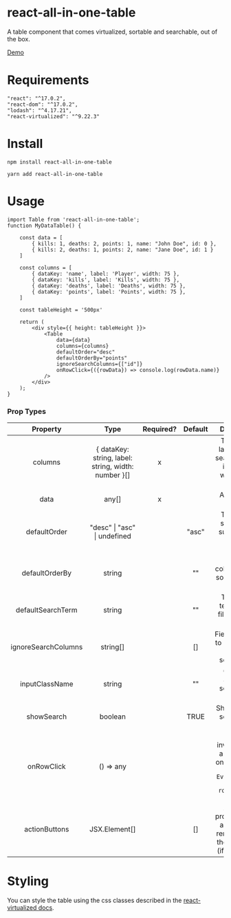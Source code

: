 # react-all-in-one-table
A table component that comes virtualized, sortable and searchable, out of the box.

[Demo](http://www.vr-together.net/leaderboard)


# Requirements
```
"react": "^17.0.2",
"react-dom": "^17.0.2",
"lodash": "^4.17.21",
"react-virtualized": "^9.22.3"
```

# Install
```
npm install react-all-in-one-table

yarn add react-all-in-one-table
```

# Usage
```
import Table from 'react-all-in-one-table';
function MyDataTable() {

    const data = [
        { kills: 1, deaths: 2, points: 1, name: "John Doe", id: 0 },
        { kills: 2, deaths: 1, points: 2, name: "Jane Doe", id: 1 }
    ]

    const columns = [
        { dataKey: 'name', label: 'Player', width: 75 },
        { dataKey: 'kills', label: 'Kills', width: 75 },
        { dataKey: 'deaths', label: 'Deaths', width: 75 },
        { dataKey: 'points', label: 'Points', width: 75 },
    ]

    const tableHeight = '500px'

    return (
        <div style={{ height: tableHeight }}>
            <Table
                data={data}
                columns={columns}
                defaultOrder="desc"
                defaultOrderBy="points"
                ignoreSearchColumns={["id"]}
                onRowClick={({rowData}) => console.log(rowData.name)}
            />
        </div>
    );
}
```

### Prop Types
|       Property      |                         Type                        | Required? | Default |                                Description                               |
|:-------------------:|:---------------------------------------------------:|:---------:|:-------:|:------------------------------------------------------------------------:|
|       columns       | { dataKey: string, label: string, width: number }[] |     x     |         | The header label, field to search on data items, and width of the column |
|         data        |                        any[]                        |     x     |         |                           Any array of objects                           |
|     defaultOrder    |             "desc" \| "asc" \| undefined            |           |  "asc"  |          The default sort order if supplying an order by column          |
|    defaultOrderBy   |                        string                       |           |    ""   |                 The column/field to sort by on first load                |
|  defaultSearchTerm  |                        string                       |           |    ""   |               The search term to pre-filter the data with                |
| ignoreSearchColumns |                       string[]                      |           |    []   |           Fields/columns to ignore when using the search input           |
|    inputClassName   |                        string                       |           |    ""   |                 CSS class applied to search input element                |
|      showSearch     |                       boolean                       |           |   TRUE  |                      Show/hide the search input box                      |
|      onRowClick     |                     () => any                       |           |         |Callback invoked when a user clicks on a table row. `({ event: Event, index: number, rowData: any }): void`|
|    actionButtons    |                    JSX.Element[]                    |           |    []   |Any items provided in the array will be rendered after the searchBar (if applicable)|



# Styling
You can style the table using the css classes described in the [react-virtualized docs](https://github.com/bvaughn/react-virtualized/blob/master/docs/Table.md#class-names).